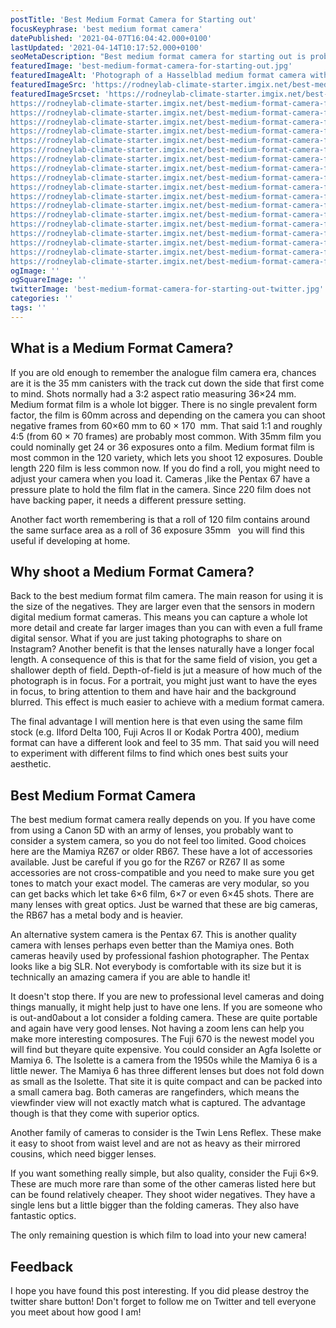```yaml
---
postTitle: 'Best Medium Format Camera for Starting out'
focusKeyphrase: 'best medium format camera'
datePublished: '2021-04-07T16:04:42.000+0100'
lastUpdated: '2021-04-14T10:17:52.000+0100'
seoMetaDescription: "Best medium format camera for starting out is probably a question at the front of your mind right now! Let's take a look."
featuredImage: 'best-medium-format-camera-for-starting-out.jpg'
featuredImageAlt: 'Photograph of a Hasselblad medium format camera with the focusing screen exposed'
featuredImageSrc: 'https://rodneylab-climate-starter.imgix.net/best-medium-format-camera-for-starting-out.jpg?ixlib=js-v3.1.3&w=672&h=448&s=795b8a0040332d7de67d515b85b6e056'
featuredImageSrcset: 'https://rodneylab-climate-starter.imgix.net/best-medium-format-camera-for-starting-out.jpg?ixlib=js-v3.1.3&auto=format&w=100&s=82426213e59140bd9e8032f21a0f33d3 100w,
https://rodneylab-climate-starter.imgix.net/best-medium-format-camera-for-starting-out.jpg?ixlib=js-v3.1.3&auto=format&w=116&s=7471b4889dc478d688803de5d4a6b931 116w,
https://rodneylab-climate-starter.imgix.net/best-medium-format-camera-for-starting-out.jpg?ixlib=js-v3.1.3&auto=format&w=135&s=53de06cde0aa575a9636c55de0eb8296 135w,
https://rodneylab-climate-starter.imgix.net/best-medium-format-camera-for-starting-out.jpg?ixlib=js-v3.1.3&auto=format&w=156&s=ddd01f67d3a857d4e790d01b41110993 156w,
https://rodneylab-climate-starter.imgix.net/best-medium-format-camera-for-starting-out.jpg?ixlib=js-v3.1.3&auto=format&w=181&s=f85b114271dea72f3f8d598711e36d96 181w,
https://rodneylab-climate-starter.imgix.net/best-medium-format-camera-for-starting-out.jpg?ixlib=js-v3.1.3&auto=format&w=210&s=3d7839af6325adc29d533f79d8f3f595 210w,
https://rodneylab-climate-starter.imgix.net/best-medium-format-camera-for-starting-out.jpg?ixlib=js-v3.1.3&auto=format&w=244&s=80baa902aafa07d2b3bc839e2c130582 244w,
https://rodneylab-climate-starter.imgix.net/best-medium-format-camera-for-starting-out.jpg?ixlib=js-v3.1.3&auto=format&w=283&s=2d691ac6a152249bd08966a95bb52031 283w,
https://rodneylab-climate-starter.imgix.net/best-medium-format-camera-for-starting-out.jpg?ixlib=js-v3.1.3&auto=format&w=328&s=af517819de5bde291b5f4f5f8214a4bd 328w,
https://rodneylab-climate-starter.imgix.net/best-medium-format-camera-for-starting-out.jpg?ixlib=js-v3.1.3&auto=format&w=380&s=dcedc7a34000626416a6daaea67052cc 380w,
https://rodneylab-climate-starter.imgix.net/best-medium-format-camera-for-starting-out.jpg?ixlib=js-v3.1.3&auto=format&w=441&s=b30e0a65b93128bbf0508cb3d257822d 441w,
https://rodneylab-climate-starter.imgix.net/best-medium-format-camera-for-starting-out.jpg?ixlib=js-v3.1.3&auto=format&w=512&s=fe48ca3c66350932844b0f39c18d53c0 512w,
https://rodneylab-climate-starter.imgix.net/best-medium-format-camera-for-starting-out.jpg?ixlib=js-v3.1.3&auto=format&w=594&s=aff2708aaca04c35b048ea6dc052a392 594w,
https://rodneylab-climate-starter.imgix.net/best-medium-format-camera-for-starting-out.jpg?ixlib=js-v3.1.3&auto=format&w=689&s=19c82ce00ef96f6870c2780479781af5 689w,
https://rodneylab-climate-starter.imgix.net/best-medium-format-camera-for-starting-out.jpg?ixlib=js-v3.1.3&auto=format&w=799&s=7492814d4ef9e575d35c5a49885eb215 799w,
https://rodneylab-climate-starter.imgix.net/best-medium-format-camera-for-starting-out.jpg?ixlib=js-v3.1.3&auto=format&w=927&s=fb2930cffe3df14e285a9ade840957ab 927w,
https://rodneylab-climate-starter.imgix.net/best-medium-format-camera-for-starting-out.jpg?ixlib=js-v3.1.3&auto=format&w=1075&s=9667a02e23989c2ce6d9783e020b6756 1075w,
https://rodneylab-climate-starter.imgix.net/best-medium-format-camera-for-starting-out.jpg?ixlib=js-v3.1.3&auto=format&w=1247&s=daa8c379fe64bf0f32c624441eddae75 1247w,
https://rodneylab-climate-starter.imgix.net/best-medium-format-camera-for-starting-out.jpg?ixlib=js-v3.1.3&auto=format&w=1344&s=4dd9a23d20918fb2f098658653c5689d 1344w'
ogImage: ''
ogSquareImage: ''
twitterImage: 'best-medium-format-camera-for-starting-out-twitter.jpg'
categories: ''
tags: ''
---
```


<script>
  import ExternalLink from '$lib/components/ExternalLink.svelte';
  import Link from '$lib/components/Link.svelte';
</script>

## What is a Medium Format Camera?

If you are old enough to remember the analogue film camera era, chances are it is the 35&nbsp;mm canisters with the track cut down the side that first come to mind. Shots normally had a 3:2 aspect ratio measuring 36&times;24&nbsp;mm. Medium format film is a whole lot bigger. There is no single prevalent form factor, the film is 60mm across and depending on the camera you can shoot negative frames from 60&times;60 mm to 60 &times; 170 &nbsp;mm. That said 1:1 and roughly 4:5 (from 60 &times; 70 frames) are probably most common. With 35mm film you could nominally get 24 or 36 exposures onto a film. Medium format film is most common in the 120 variety, which lets you shoot 12 exposures. Double length 220 film is less common now. If you do find a roll, you might need to adjust your camera when you load it. Cameras ,like the Pentax 67 have a pressure plate to hold the film flat in the camera. Since 220 film does not have backing paper, it needs a different pressure setting.

Another fact worth remembering is that a roll of 120 film contains around the same surface area as a roll of 36 exposure 35mm &nbsp; you will find this useful if developing at home.

## Why shoot a Medium Format Camera?

Back to the best medium format film camera. The main reason for using it is the size of the negatives. They are larger even that the sensors in modern digital medium format cameras. This means you can capture a whole lot more detail and create far larger images than you can with even a full frame digital sensor. What if you are just taking photographs to share on Instagram? Another benefit is that the lenses naturally have a longer focal length. A consequence of this is that for the same field of vision, you get a shallower depth of field. Depth-of-field is jut a measure of how much of the photograph is in focus. For a portrait, you might just want to have the eyes in focus, to bring attention to them and have hair and the background blurred. This effect is much easier to achieve with a medium format camera.

The final advantage I will mention here is that even using the same film stock (e.g. Ilford Delta 100, <ExternalLink aria-label="Read a Fuji Acros 100 II filem review" href="https://parallaxphotographic.coop/fuji-acros-100-ii-film-review/">Fuji Acros II</ExternalLink> or Kodak Portra 400), medium format can have a different look and feel to 35 mm. That said you will need to experiment with different films to find which ones best suits your aesthetic.

## Best Medium Format Camera

The best medium format camera really depends on you. If you have come from using a Canon 5D with an army of lenses, you probably want to consider a system camera, so you do not feel too limited. Good choices here are the Mamiya RZ67 or older RB67. These have a lot of accessories available. Just be careful if you go for the RZ67 or RZ67 II as some accessories are not cross-compatible and you need to make sure you get tones to match your exact model. The cameras are very modular, so you can get backs which let take 6&times;6 film, 6&times;7 or even 6&times;45 shots. There are many lenses with great optics. Just be warned that these are big cameras, the RB67 has a metal body and is heavier.

An alternative system camera is the Pentax 67. This is another quality camera with lenses perhaps even better than the Mamiya ones. Both cameras heavily used by professional fashion photographer. The Pentax looks like a big SLR. Not everybody is comfortable with its size but it is technically an amazing camera if you are able to handle it!

It doesn't stop there. If you are new to professional level cameras and doing things manually, it might help just to have one lens. If you are someone who is out-and0about a lot consider a folding camera. These are quite portable and again have very good lenses. Not having a zoom lens can help you make more interesting composures. The Fuji 670 is the newest model you will find but theyare quite expensive. You could consider an Agfa Isolette or Mamiya 6. The Isolette is a camera from the 1950s while the Mamiya 6 is a little newer. The Mamiya 6 has three different lenses but does not fold down as small as the Isolette. That site it is quite compact and can be packed into a small camera bag. Both cameras are rangefinders, which means the viewfinder view will not exactly match what is captured. The advantage though is that they come with superior optics.

Another family of cameras to consider is the <Link aria-label="Read a post about Twin Lens Reflex cameras" href="/twin-lens-reflex-camera/">Twin Lens Reflex</Link>. These make it easy to shoot from waist level and are not as heavy as their mirrored cousins, which need bigger lenses.

If you want something really simple, but also quality, consider the Fuji 6&times;9. These are much more rare than some of the other cameras listed here but can be found relatively cheaper. They shoot wider negatives. They have a single lens but a little bigger than the folding cameras. They also have fantastic optics.

The only remaining question is which film to load into your new camera!

## Feedback

I hope you have found this post interesting. If you did please destroy the twitter share button! Don't forget to follow me on Twitter and tell everyone you meet about how good I am!
